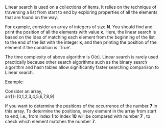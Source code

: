 Linear search is used on a collections of items. It relies on the technique of traversing a list from start
to end by exploring properties of all the elements that are found on the way.

For example, consider an array of integers of size __N__.
You should find and print the position of all the elements with value __x__. Here, the linear search is based on
the idea of matching each element from the beginning of the list to the end of the list with the integer __x__, 
and then printing the position of the element if the condition is `True'.

The time complexity of above algorithm is O(n).
Linear search is rarely used practically because other search algorithms such as the binary search algorithm
and hash tables allow significantly faster searching comparison to Linear search.

Example:<br>

Consider an array,<br>
arr[]=[0,1,2,3,4,5,6,7,8,9]

If you want to determine the positions of the occurrence of the number **7** in this array. To determine the 
positions, every element in the array from start to end, i.e., from index **1** to index **10** will be compared with 
number **7** , to check which element matches the number **7**.
